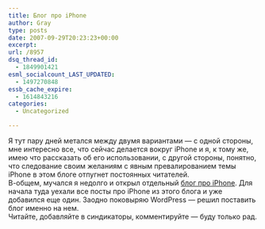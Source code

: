 ```yaml
---
title: Блог про iPhone
author: Gray
type: posts
date: 2007-09-29T20:23:23+00:00
excerpt:
url: /8957
dsq_thread_id:
  - 1849901421
esml_socialcount_LAST_UPDATED:
  - 1497270848
essb_cache_expire:
  - 1614843216
categories:
  - Uncategorized

---
```








Я тут пару дней метался между двумя вариантами &#8212; с одной стороны, мне интересно все, что сейчас делается вокруг iPhone и я, к тому же, имею что рассказать об его использовании, с другой стороны, понятно, что следование своим желаниям с явным превалированием темы iPhone в этом блоге отпугнет постоянных читателей.  
В-общем, мучался я недолго и открыл отдельный <a href="http://www.iphone-blog.ru/" target="_blank">блог про iPhone</a>. Для начала туда уехали все посты про iPhone из этого блога и уже добавился еще один. Заодно поковыряю WordPress &#8212; решил поставить блог именно на нем.  
Читайте, добавляйте в синдикаторы, комментируйте &#8212; буду только рад.
